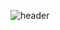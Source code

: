 ![header](https://capsule-render.vercel.app/api?type=waving&color=auto&height=300&section=header&text=Welcome%20to%20jhdgo1225%20repo&fontSize=90)
